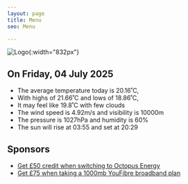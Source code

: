 ```yaml
---
layout: page
title: Menu
seo: Menu

---
```


![Logo](/images/logo.jpg){:width="832px"}

<!-- weather_marker starts -->
## On Friday, 04 July 2025

- The average temperature today is 20.16˚C,
- With highs of 21.66˚C and lows of 18.86˚C,
- It may feel like 19.8˚C with few clouds
- The wind speed is 4.92m/s and visibility is 10000m
- The pressure is 1027hPa and humidity is 60%
- The sun will rise at 03:55 and set at 20:29

<!-- weather_marker ends -->

## Sponsors

- [Get £50 credit when switching to Octopus Energy](https://bit.ly/3oD1nnS)
- [Get £75 when taking a 1000mb YouFibre broadband plan](https://aklam.io/91zWhU?)
